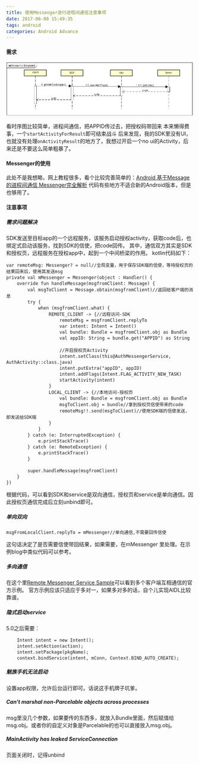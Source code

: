 ```yaml
---
title: 使用Messenger进行进程间通信注意事项
date: 2017-06-08 15:49:35
tags: android
categories: Android Advance
---
```


#### 需求 ####

![需求示意图](/images/auth_sequence_diagram.png)

看时序图比较简单，进程间通信，把APPID传过去，把授权码带回来
本来懒得费事，一个`startActivityForResult`即可结束战斗
后来发现，我的SDK里没有UI，也就没有处理`onActivityResult`的地方了，我想过开启一个no ui的Activity，后来还是不要这么简单粗暴了。

#### Messenger的使用 ####
此处不是我想略，网上教程很多，看个比较完善简单的：[Android 基于Message的进程间通信 Messenger完全解析](http://blog.csdn.net/lmj623565791/article/details/47017485)
代码有些地方不适合新的Android版本，但是也够用了。

#### 注意事项 ####

##### 需求问题解决 ####
SDK发送至目标app的一个远程服务，该服务启动授权activity，获取code后，也绑定式启动该服务，找到SDK的信使，把code回传。
其中，通信双方其实是SDK和授权页，远程服务在授权app中，起到一个中间桥梁的作用。
kotlin代码如下：

    var remoteMsg: Messenger? = null//全局变量，用于保存SDK端的信使，等待授权页的结果回来后，使用其发送msg
    private val mMessenger = Messenger(object : Handler() {
        override fun handleMessage(msgfromClient: Message) {
            val msgToClient = Message.obtain(msgfromClient)//返回给客户端的消息
            try {
                when (msgfromClient.what) {
                    REMOTE_CLIENT -> {//远程访问-SDK
                        remoteMsg = msgfromClient.replyTo
                        var intent: Intent = Intent()
                        val bundle: Bundle = msgfromClient.obj as Bundle
                        val appID: String = bundle.get("APPID") as String

                        //开启授权页Activity
                        intent.setClass(this@AuthMessengerService, AuthActivity::class.java)
                        intent.putExtra("appID", appID)
                        intent.addFlags(Intent.FLAG_ACTIVITY_NEW_TASK)
                        startActivity(intent)
                    }
                    LOCAL_CLIENT -> {//本地访问-授权页
                        val bundle: Bundle = msgfromClient.obj as Bundle
                        msgToClient.obj = bundle//拿到授权页信使带来的code
                        remoteMsg!!.send(msgToClient)//使用SDK端的信使发送，即发送给SDK端
                    }
                }
            } catch (e: InterruptedException) {
                e.printStackTrace()
            } catch (e: RemoteException) {
                e.printStackTrace()
            }

            super.handleMessage(msgfromClient)
        }
    })


根据代码，可以看到SDK和service是双向通信，授权页和service是单向通信。因此授权页通信完成后立刻unbind即可。

##### 单向双向 #####
	msgFromLocalClient.replyTo = mMessenger//单向通信,不需要回传信使
这句话决定了是否需要信使带回结果，如果需要，在mMessenger 里处理。在示例blog中类似代码可以参考。

##### 多向通信 ####
在这个里[Remote Messenger Service Sample](https://developer.android.com/reference/android/app/Service.html#RemoteMessengerServiceSample)可以看到多个客户端互相通信的官方示例。
官方示例应该只适应于多对一，如果多对多的话，自个儿实现AIDL比较靠谱。

##### 隐式启动service #####

 5.0之后需要：

		Intent intent = new Intent();
		intent.setAction(action);
		intent.setPackage(pkgName);
		context.bindService(intent, mConn, Context.BIND_AUTO_CREATE);

##### 魅族手机无法启动 #####
设置app权限，允许后台运行即可。话说这手机牌子坑爹。


##### Can't marshal non-Parcelable objects across processes #####
msg里没几个参数，如果要传的东西多，就放入Bundle里面，然后赋值给msg.obj。或者你的自定义对象是Parcelable的也可以直接放入msg.obj。
 
 
##### MainActivity has leaked ServiceConnection #####
页面关闭时，记得unbind